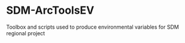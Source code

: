 # SDM-ArcToolsEV
Toolbox and scripts used to produce environmental variables for SDM regional project
